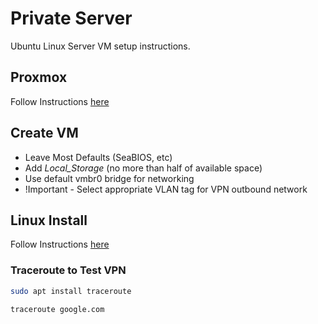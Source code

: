 # Private Server

Ubuntu Linux Server VM setup instructions.

## Proxmox

Follow Instructions [here](/proxmox_setup.md)

## Create VM

* Leave Most Defaults (SeaBIOS, etc)
* Add *Local_Storage* (no more than half of available space)
* Use default vmbr0 bridge for networking
* !Important - Select appropriate VLAN tag for VPN outbound network

## Linux Install

Follow Instructions [here](/linux_setup.md)

### Traceroute to Test VPN

```bash
sudo apt install traceroute
```

```bash
traceroute google.com
```

